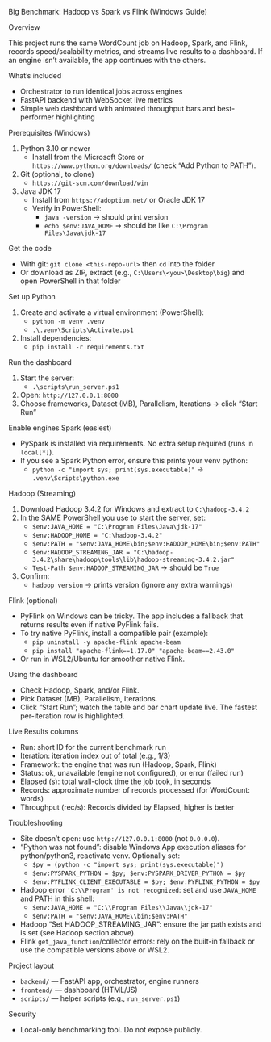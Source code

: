 Big Benchmark: Hadoop vs Spark vs Flink (Windows Guide)

Overview

This project runs the same WordCount job on Hadoop, Spark, and Flink, records speed/scalability metrics, and streams live results to a dashboard. If an engine isn’t available, the app continues with the others.

What’s included
- Orchestrator to run identical jobs across engines
- FastAPI backend with WebSocket live metrics
- Simple web dashboard with animated throughput bars and best-performer highlighting

Prerequisites (Windows)
1) Python 3.10 or newer
   - Install from the Microsoft Store or `https://www.python.org/downloads/` (check “Add Python to PATH”).
2) Git (optional, to clone)
   - `https://git-scm.com/download/win`
3) Java JDK 17
   - Install from `https://adoptium.net/` or Oracle JDK 17
   - Verify in PowerShell:
     - `java -version` → should print version
     - `echo $env:JAVA_HOME` → should be like `C:\Program Files\Java\jdk-17`

Get the code
- With git: `git clone <this-repo-url>` then `cd` into the folder
- Or download as ZIP, extract (e.g., `C:\Users\<you>\Desktop\big`) and open PowerShell in that folder

Set up Python
1) Create and activate a virtual environment (PowerShell):
   - `python -m venv .venv`
   - `.\.venv\Scripts\Activate.ps1`
2) Install dependencies:
   - `pip install -r requirements.txt`

Run the dashboard
1) Start the server:
   - `.\scripts\run_server.ps1`
2) Open: `http://127.0.0.1:8000`
3) Choose frameworks, Dataset (MB), Parallelism, Iterations → click “Start Run”

Enable engines
Spark (easiest)
- PySpark is installed via requirements. No extra setup required (runs in `local[*]`).
- If you see a Spark Python error, ensure this prints your venv python:
  - `python -c "import sys; print(sys.executable)"` → `.venv\Scripts\python.exe`

Hadoop (Streaming)
1) Download Hadoop 3.4.2 for Windows and extract to `C:\hadoop-3.4.2`
2) In the SAME PowerShell you use to start the server, set:
   - `$env:JAVA_HOME = "C:\Program Files\Java\jdk-17"`
   - `$env:HADOOP_HOME = "C:\hadoop-3.4.2"`
   - `$env:PATH = "$env:JAVA_HOME\bin;$env:HADOOP_HOME\bin;$env:PATH"`
   - `$env:HADOOP_STREAMING_JAR = "C:\hadoop-3.4.2\share\hadoop\tools\lib\hadoop-streaming-3.4.2.jar"`
   - `Test-Path $env:HADOOP_STREAMING_JAR` → should be `True`
3) Confirm:
   - `hadoop version` → prints version (ignore any extra warnings)

Flink (optional)
- PyFlink on Windows can be tricky. The app includes a fallback that returns results even if native PyFlink fails.
- To try native PyFlink, install a compatible pair (example):
  - `pip uninstall -y apache-flink apache-beam`
  - `pip install "apache-flink==1.17.0" "apache-beam==2.43.0"`
- Or run in WSL2/Ubuntu for smoother native Flink.

Using the dashboard
- Check Hadoop, Spark, and/or Flink.
- Pick Dataset (MB), Parallelism, Iterations.
- Click “Start Run”; watch the table and bar chart update live. The fastest per-iteration row is highlighted.

Live Results columns
- Run: short ID for the current benchmark run
- Iteration: iteration index out of total (e.g., 1/3)
- Framework: the engine that was run (Hadoop, Spark, Flink)
- Status: ok, unavailable (engine not configured), or error (failed run)
- Elapsed (s): total wall-clock time the job took, in seconds
- Records: approximate number of records processed (for WordCount: words)
- Throughput (rec/s): Records divided by Elapsed, higher is better

Troubleshooting
- Site doesn’t open: use `http://127.0.0.1:8000` (not `0.0.0.0`).
- “Python was not found”: disable Windows App execution aliases for python/python3, reactivate venv. Optionally set:
  - `$py = (python -c "import sys; print(sys.executable)")`
  - `$env:PYSPARK_PYTHON = $py; $env:PYSPARK_DRIVER_PYTHON = $py`
  - `$env:PYFLINK_CLIENT_EXECUTABLE = $py; $env:PYFLINK_PYTHON = $py`
- Hadoop error `'C:\\Program' is not recognized`: set and use `JAVA_HOME` and PATH in this shell:
  - `$env:JAVA_HOME = "C:\\Program Files\\Java\\jdk-17"`
  - `$env:PATH = "$env:JAVA_HOME\\bin;$env:PATH"`
- Hadoop “Set HADOOP_STREAMING_JAR”: ensure the jar path exists and is set (see Hadoop section above).
- Flink `get_java_function`/collector errors: rely on the built-in fallback or use the compatible versions above or WSL2.

Project layout
- `backend/` — FastAPI app, orchestrator, engine runners
- `frontend/` — dashboard (HTML/JS)
- `scripts/` — helper scripts (e.g., `run_server.ps1`)

Security
- Local-only benchmarking tool. Do not expose publicly.
